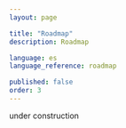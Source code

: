 ```yaml
---
layout: page

title: "Roadmap"
description: Roadmap

language: es
language_reference: roadmap

published: false
order: 3
---
```


under construction